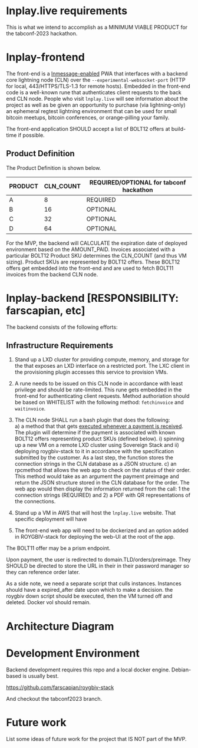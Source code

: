 # lnplay.live requirements

This is what we intend to accomplish as a MINIMUM VIABLE PRODUCT for the tabconf-2023 hackathon.
# lnplay-frontend

The front-end is a [lnmessage-enabled](https://github.com/aaronbarnardsound/lnmessage) PWA that interfaces with a backend core lightning node (CLN) over the `--experimental-websocket-port` (HTTP for local, 443/HTTPS/TLS-1.3 for remote hosts). Embedded in the front-end code is a well-known rune that authenticates client requests to the back end CLN node. People who visit `lnplay.live` will see information about the project as well as be given an opportunity to purchase (via lightning-only) an ephemeral regtest lightning environment that can be used for small bitcoin meetups, bitcoin conferences, or orange-pilling your family.

The front-end application SHOULD accept a list of BOLT12 offers at build-time if possible.
## Product Definition

The Product Definition is shown below.

|PRODUCT|CLN_COUNT|REQUIRED/OPTIONAL for tabconf hackathon|
|---|---|---|
|A|8|REQUIRED|
|B|16|OPTIONAL|
|C|32|OPTIONAL|
|D|64|OPTIONAL|

For the MVP, the backend will CALCULATE the expiration date of deployed environment based on the AMOUNT_PAID. Invoices associated with a particular BOLT12 Product SKU determines the CLN_COUNT (and thus VM sizing). Product SKUs are represented by BOLT12 offers. These BOLT12 offers get embedded into the front-end and are used to fetch BOLT11 invoices from the backend CLN node.
# lnplay-backend [RESPONSIBILITY: farscapian, etc]

The backend consists of the following efforts:

## Infrastructure Requirements

1. Stand up a LXD cluster for providing compute, memory, and storage for the that exposes an LXD interface on a restricted port. The LXC client in the provisioning plugin accesses this service to provision VMs.

3. A rune needs to be issued on this CLN node in accordance with least privilege and should be rate-limited. This rune gets embedded in the front-end for authenticating client requests. Method authoriation should be based on WHITELIST with the following method: `fetchinvoice` and `waitinvoice`.

4. The CLN node SHALL run a bash plugin that does the following:  
  a) a method that that gets [executed whenever a payment is received](https://docs.corelightning.org/docs/event-notifications). The plugin will determine if the payment is associated with known BOLT12 offers representing product SKUs (defined below).
     i) spinning up a new VM on a remote LXD cluster using Sovereign Stack and 
     ii) deploying roygbiv-stack to it in accordance with the specification submitted by the customer. As a last step, the function stores the connection strings in the CLN database as a JSON structure.
  c) an rpcmethod that allows the web app to check on the status of their order. This method would take as an argument the payment preimage and return the JSON structure stored in the CLN database for the order. The web app would then display the information returned from the call: 1 the connection strings (REQUIRED) and 2) a PDF with QR representations of the connections.

5. Stand up a VM in AWS that will host the `lnplay.live` website. That specific deployment will have 
5. The front-end web app will need to be dockerized and an option added in ROYGBIV-stack for deploying the web-UI at the root of the app.

The BOLT11 offer may be a prism endpoint.

Upon payment, the user is redirected to domain.TLD/orders/preimage. They SHOULD be directed to store the URL in their in their password manager so they can reference order later. 


As a side note, we need a separate script that culls instances. Instances should have a expired_after date upon which to make a decision. the roygbiv down script should be executed, then the VM turned off and deleted. Docker vol should remain.



# Architecture Diagram



# Development Environment

Backend development requires this repo and a local docker engine. Debian-based is usually best.

https://github.com/farscapian/roygbiv-stack

And checkout the tabconf2023 branch.


# Future work

List some ideas of future work for the project that IS NOT part of the MVP.
